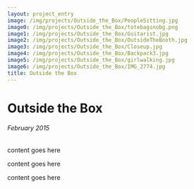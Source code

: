```yaml
---
layout: project_entry
image: /img/projects/Outside_the_Box/PeopleSitting.jpg
image0: /img/projects/Outside_the_Box/totebagsnobg.png
image1: /img/projects/Outside_the_Box/Guitarist.jpg
image2: /img/projects/Outside_the_Box/OutsideTheBooth.jpg
image3: /img/projects/Outside_the_Box/Closeup.jpg
image4: /img/projects/Outside_the_Box/Backpack3.jpg
image5: /img/projects/Outside_the_Box/girlwalking.jpg
image6: /img/projects/Outside_the_Box/IMG_2774.jpg
title: Outside the Box
---
```


# Outside the Box

###### February 2015

content goes here

content goes here

content goes here
